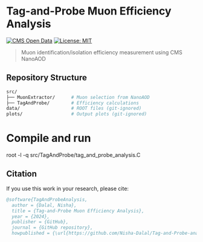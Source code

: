 # Tag-and-Probe Muon Efficiency Analysis
[![CMS Open Data](https://img.shields.io/badge/CMS-Open_Data-FF6D00?logo=cern)](https://opendata.cern.ch)
[![License: MIT](https://img.shields.io/badge/License-MIT-yellow.svg)](LICENSE)

> Muon identification/isolation efficiency measurement using CMS NanoAOD

## Repository Structure
```bash
src/
├── MuonExtractor/      # Muon selection from NanoAOD
├── TagAndProbe/        # Efficiency calculations
data/                   # ROOT files (git-ignored)
plots/                  # Output plots (git-ignored)
```
# Compile and run
root -l -q src/TagAndProbe/tag_and_probe_analysis.C

## Citation 

If you use this work in your research, please cite:

```bibtex
@software{TagAndProbeAnalysis,
  author = {Dalal, Nisha},
  title = {Tag-and-Probe Muon Efficiency Analysis},
  year = {2024},
  publisher = {GitHub},
  journal = {GitHub repository},
  howpublished = {\url{https://github.com/Nisha-Dalal/Tag-and-Probe-analysis}}
